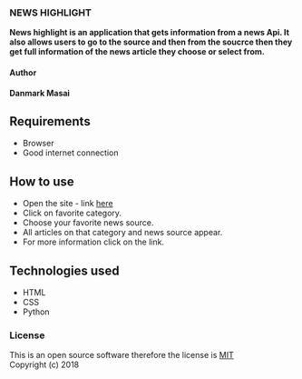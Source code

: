 ### NEWS HIGHLIGHT
**News highlight is an application that gets information from a news Api. It also allows users to go to the source and then from the soucrce then they get full information of the news article they choose or select from.**

#### Author
**Danmark Masai**

## Requirements
* Browser
* Good internet connection

## How to use

* Open the site - link [here](https://github.com/markdan58/News_Highlight)
* Click on favorite category.
* Choose your favorite news source.
* All articles on that category and news source appear.
* For more information click on the link.

## Technologies used

* HTML
* CSS
* Python

### License
This is an open source software therefore the license is [MIT](https://choosealicense.com/licenses/mit/)
<br>
Copyright (c) 2018